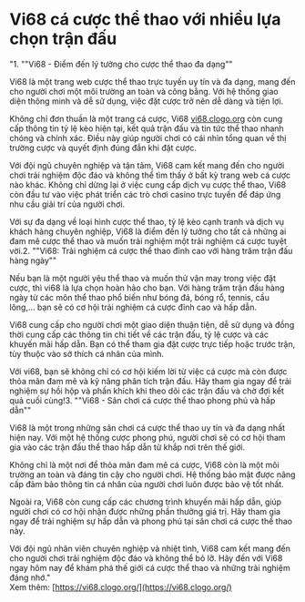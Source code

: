 # Vi68 cá cược thể thao với nhiều lựa chọn trận đấu
"1. ""Vi68 - Điểm đến lý tưởng cho cược thể thao đa dạng""

Vi68 là một trang web cược thể thao trực tuyến uy tín và đa dạng, mang đến cho người chơi một môi trường an toàn và công bằng. Với hệ thống giao diện thông minh và dễ sử dụng, việc đặt cược trở nên dễ dàng và tiện lợi.

Không chỉ đơn thuần là một trang cá cược, Vi68 [vi68.clogo.org](vi68.clogo.org) còn cung cấp thông tin tỷ lệ kèo hiện tại, kết quả trận đấu và tin tức thể thao nhanh chóng và chính xác. Điều này giúp người chơi có cái nhìn tổng quan về thị trường cược và quyết định đúng đắn khi đặt cược.

Với đội ngũ chuyên nghiệp và tận tâm, Vi68 cam kết mang đến cho người chơi trải nghiệm độc đáo và không thể tìm thấy ở bất kỳ trang web cá cược nào khác. Không chỉ dừng lại ở việc cung cấp dịch vụ cược thể thao, Vi68 còn đầu tư vào việc phát triển các trò chơi casino trực tuyến để đáp ứng nhu cầu giải trí của người chơi.

Với sự đa dạng về loại hình cược thể thao, tỷ lệ kèo cạnh tranh và dịch vụ khách hàng chuyên nghiệp, Vi68 là điểm đến lý tưởng cho tất cả những ai đam mê cược thể thao và muốn trải nghiệm một trải nghiệm cá cược tuyệt vời.2. ""Vi68: Trải nghiệm cá cược thể thao đỉnh cao với hàng trăm trận đấu hàng ngày""

Nếu bạn là một người yêu thể thao và muốn thử vận may trong việc đặt cược, thì vi68 là lựa chọn hoàn hảo cho bạn. Với hàng trăm trận đấu hàng ngày từ các môn thể thao phổ biến như bóng đá, bóng rổ, tennis, cầu lông,... bạn sẽ có cơ hội trải nghiệm cá cược đỉnh cao và hấp dẫn.

Vi68 cung cấp cho người chơi một giao diện thuận tiện, dễ sử dụng và đồng thời cung cấp các thông tin chi tiết về các trận đấu, tỷ lệ cược và các khuyến mãi hấp dẫn. Bạn có thể tham gia đặt cược trực tiếp hoặc trước trận, tùy thuộc vào sở thích cá nhân của mình.

Với vi68, bạn sẽ không chỉ có cơ hội kiếm lời từ việc cá cược mà còn được thỏa mãn đam mê và kỹ năng phân tích trận đấu. Hãy tham gia ngay để trải nghiệm sự hồi hộp và phấn khích khi theo dõi các trận đấu và chờ đợi kết quả cuối cùng!3. ""Vi68 - Sân chơi cá cược thể thao phong phú và hấp dẫn""

Vi68 là một trong những sân chơi cá cược thể thao uy tín và đa dạng nhất hiện nay. Với một hệ thống cược phong phú, người chơi sẽ có cơ hội tham gia vào các trận đấu thể thao hấp dẫn từ khắp nơi trên thế giới.

Không chỉ là một nơi để thỏa mãn đam mê cá cược, Vi68 còn là một môi trường an toàn và đáng tin cậy cho người chơi. Hệ thống bảo mật được nâng cấp đảm bảo thông tin cá nhân của người chơi luôn được bảo vệ tốt nhất.

Ngoài ra, Vi68 còn cung cấp các chương trình khuyến mãi hấp dẫn, giúp người chơi có cơ hội nhận được những phần thưởng giá trị. Hãy tham gia ngay để trải nghiệm sự hấp dẫn và phong phú tại sân chơi cá cược thể thao này.

Với đội ngũ nhân viên chuyên nghiệp và nhiệt tình, Vi68 cam kết mang đến cho người chơi trải nghiệm độc đáo và không thể bỏ lỡ. Hãy đến với Vi68 ngay hôm nay để khám phá thế giới cá cược thể thao và những trải nghiệm đáng nhớ."    
Xem thêm: [https://vi68.clogo.org/](https://vi68.clogo.org/)